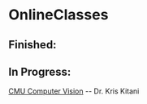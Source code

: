 # OnlineClasses

## Finished:


## In Progress:
[CMU Computer Vision](https://www.cs.cmu.edu/~16385/s17/Slides/) -- Dr. Kris Kitani


